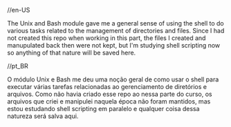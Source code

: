 //en-US

The Unix and Bash module gave me a general sense of using the shell to do various tasks
related to the management of directories and files. Since I had not created this repo when
working in this part, the files I created and manupulated back then were not kept, but I'm
studying shell scripting now so anything of that nature will be saved here.


//pt_BR

O módulo Unix e Bash me deu uma noção geral de como usar o shell para executar várias tarefas
relacionadas ao gerenciamento de diretórios e arquivos. Como não havia criado esse repo ao nessa 
parte do curso, os arquivos que criei e manipulei naquela época não foram mantidos, mas estou
estudando shell scripting em paralelo e qualquer coisa dessa natureza será salva aqui.
